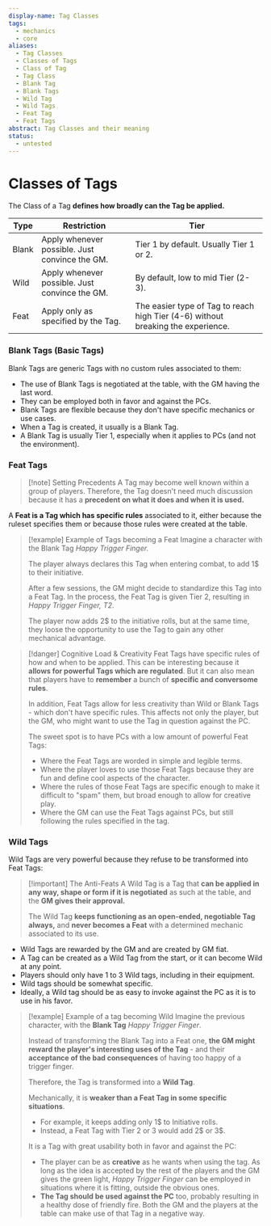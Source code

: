 ```yaml
---
display-name: Tag Classes
tags:
  - mechanics
  - core
aliases:
  - Tag Classes
  - Classes of Tags
  - Class of Tag
  - Tag Class
  - Blank Tag
  - Blank Tags
  - Wild Tag
  - Wild Tags
  - Feat Tag
  - Feat Tags
abstract: Tag Classes and their meaning
status:
  - untested
---
```

# Classes of Tags
The Class of a Tag **defines how broadly can the Tag be applied.**

| Type  | Restriction                                    | Tier                                                                             |
| ----- | ---------------------------------------------- | -------------------------------------------------------------------------------- |
| Blank | Apply whenever possible. Just convince the GM. | Tier 1 by default. Usually Tier 1 or 2.                                          |
| Wild  | Apply whenever possible. Just convince the GM. | By default, low to mid Tier (2-3).                                               |
| Feat  | Apply only as specified by the Tag.            | The easier type of Tag to reach high Tier (4-6) without breaking the experience. |

### Blank Tags (Basic Tags)
Blank Tags are generic Tags with no custom rules associated to them:
- The use of Blank Tags is negotiated at the table, with the GM having the last word.
- They can be employed both in favor and against the PCs.
- Blank Tags are flexible because they don't have specific mechanics or use cases.
- When a Tag is created, it usually is a Blank Tag.
- A Blank Tag is usually Tier 1, especially when it applies to PCs (and not the environment).

### Feat Tags
> [!note] Setting Precedents
> A Tag may become well known within a group of players. Therefore, the Tag doesn't need much discussion because it has a **precedent on what it does and when it is used.**

A **Feat is a Tag which has specific rules** associated to it, either because the ruleset specifies them or because those rules were created at the table.

> [!example] Example of Tags becoming a Feat
> Imagine a character with the Blank Tag *Happy Trigger Finger.*
> 
> The player always declares this Tag when entering combat, to add 1$ to their initiative.
> 
> After a few sessions, the GM might decide to standardize this Tag into a Feat Tag. In the process, the Feat Tag is given Tier 2, resulting in *Happy Trigger Finger, T2*.
> 
> The player now adds 2$ to the initiative rolls, but at the same time, they loose the opportunity to use the Tag to gain any other mechanical advantage.

> [!danger] Cognitive Load & Creativity
> Feat Tags have specific rules of how and when to be applied. This can be interesting because it **allows for powerful Tags which are regulated**. But it can also mean that players have to **remember** a bunch of **specific and conversome rules**.
> 
> In addition, Feat Tags allow for less creativity than Wild or Blank Tags - which don't have specific rules. This affects not only the player, but the GM, who might want to use the Tag in question against the PC.
> 
> The sweet spot is to have PCs with a low amount of powerful Feat Tags:
> - Where the Feat Tags are worded in simple and legible terms.
> - Where the player loves to use those Feat Tags because they are fun and define cool aspects of the character.
> - Where the rules of those Feat Tags are specific enough to make it difficult to "spam" them, but broad enough to allow for creative play.
> - Where the GM can use the Feat Tags against PCs, but still following the rules specified in the tag.
### Wild Tags
Wild Tags are very powerful because they refuse to be transformed into Feat Tags:
> [!important] The Anti-Feats
> A Wild Tag is a Tag that **can be applied in any way, shape or form if it is negotiated** as such at the table, and the **GM gives their approval.**
> 
> The Wild Tag **keeps functioning as an open-ended, negotiable Tag always,** and **never becomes a Feat** with a determined mechanic associated to its use.

- Wild Tags are rewarded by the GM and are created by GM fiat.
- A Tag can be created as a Wild Tag from the start, or it can become Wild at any point.
- Players should only have 1 to 3 Wild tags, including in their equipment.
- Wild tags should be somewhat specific.
- Ideally, a Wild tag should be as easy to invoke against the PC as it is to use in his favor.

> [!example] Example of a tag becoming Wild
> Imagine the previous character, with the **Blank Tag** *Happy Trigger Finger*.
> 
> Instead of transforming the Blank Tag into a Feat one, **the GM might reward the player's interesting uses of the Tag** - and their **acceptance of the bad consequences** of having too happy of a trigger finger.
> 
> Therefore, the Tag is transformed into a **Wild Tag**.
> 
> Mechanically, it is **weaker than a Feat Tag in some specific situations**.
> - For example, it keeps adding only 1$ to Initiative rolls.
> - Instead, a Feat Tag with Tier 2 or 3 would add 2$ or 3$.
> 
> It is a Tag with great usability both in favor and against the PC:
> - The player can be as **creative** as he wants when using the tag. As long as the idea is accepted by the rest of the players and the GM gives the green light, *Happy Trigger Finger* can be employed in situations where it is fitting, outside the obvious ones.
> - **The Tag should be used against the PC** too, probably resulting in a healthy dose of friendly fire. Both the GM and the players at the table can make use of that Tag in a negative way.
